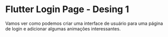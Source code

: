 # Flutter Login Page - Desing 1

Vamos ver como podemos criar uma interface de usuário para uma página de login e adicionar algumas animações interessantes.
